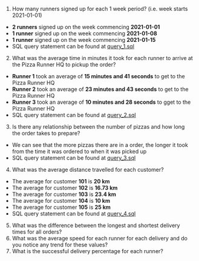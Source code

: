 1. How many runners signed up for each 1 week period? (i.e. week starts 2021-01-01)

- **2 runners** signed up on the week commencing **2021-01-01**
- **1 runner** signed up on the week commencing **2021-01-08**
- **1 runner** signed up on the week commencing **2021-01-15**
- SQL query statement can be found at [query_1.sql](query_1.sql)

2. What was the average time in minutes it took for each runner to arrive at the Pizza Runner HQ to pickup the order?

- **Runner 1** took an average of **15 minutes and 41 seconds** to get to the Pizza Runner HQ
- **Runner 2** took an average of **23 minutes and 43 seconds**
to get to the Pizza Runner HQ
- **Runner 3** took an average of **10 minutes and 28 seconds** to gget to the Pizza Runner HQ
- SQL query statement can be found at [query_2.sql](query_2.sql)


3. Is there any relationship between the number of pizzas and how long the order takes to prepare?

- We can see that the more pizzas there are in a order, the longer it took from the time it was ordered to when it was picked up
- SQL query statement can be found at [query_3.sql](query_3.sql)

4. What was the average distance travelled for each customer?

- The average for customer **101** is **20 km**
- The average for customer **102** is **16.73 km**
- The average for customer **103** is **23.4 km**
- The average for customer **104** is **10 km**
- The average for customer **105** is **25 km**
- SQL query statement can be found at [query_4.sql](query_4.sql)

5. What was the difference between the longest and shortest delivery times for all orders?
6. What was the average speed for each runner for each delivery and do you notice any trend for these values?
7. What is the successful delivery percentage for each runner?